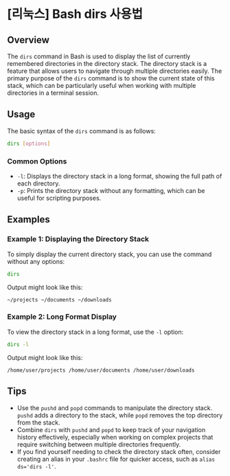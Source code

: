# [리눅스] Bash dirs 사용법

## Overview
The `dirs` command in Bash is used to display the list of currently remembered directories in the directory stack. The directory stack is a feature that allows users to navigate through multiple directories easily. The primary purpose of the `dirs` command is to show the current state of this stack, which can be particularly useful when working with multiple directories in a terminal session.

## Usage
The basic syntax of the `dirs` command is as follows:

```bash
dirs [options]
```

### Common Options
- `-l`: Displays the directory stack in a long format, showing the full path of each directory.
- `-p`: Prints the directory stack without any formatting, which can be useful for scripting purposes.

## Examples
### Example 1: Displaying the Directory Stack
To simply display the current directory stack, you can use the command without any options:

```bash
dirs
```
Output might look like this:
```
~/projects ~/documents ~/downloads
```

### Example 2: Long Format Display
To view the directory stack in a long format, use the `-l` option:

```bash
dirs -l
```
Output might look like this:
```
/home/user/projects /home/user/documents /home/user/downloads
```

## Tips
- Use the `pushd` and `popd` commands to manipulate the directory stack. `pushd` adds a directory to the stack, while `popd` removes the top directory from the stack.
- Combine `dirs` with `pushd` and `popd` to keep track of your navigation history effectively, especially when working on complex projects that require switching between multiple directories frequently.
- If you find yourself needing to check the directory stack often, consider creating an alias in your `.bashrc` file for quicker access, such as `alias ds='dirs -l'`.